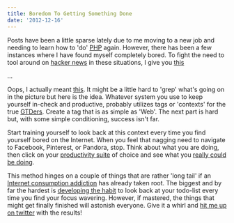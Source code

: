```yaml
---
title: Boredom To Getting Something Done
date: '2012-12-16'
---
```


Posts have been a little sparse lately due to me moving to a new job and needing
to learn how to 'do' [PHP][1] again. However, there has been a few instances where
I have found myself completely bored. To fight the need to tool around on [hacker news][2]
in these situations, I give you [this][3]

...

Oops, I actually meant [this][4]. It might be a little hard to 'grep' what's
going on in the picture but here is the idea. Whatever system you use to keep yourself
in-check and productive, probably utilizes tags or 'contexts' for the true [GTDers][5].
Create a tag that is as simple as 'Web'. The next part is hard but, with some simple
conditioning, success isn't far.

Start training yourself to look back at this context every time you find yourself
bored on the Internet. When you feel that nagging need to navigate to Facebook, Pinterest, or Pandora, stop.
Think about what you are doing, then click on your [productivity suite][6] of choice
and see what you [really could be doing][8].

This method hinges on a couple of things that are rather 'long tail' if an [Internet
consumption addiction][9] has already taken root. The biggest and by far the hardest
is [developing the habit][7] to look back at your todo-list every time you find your
focus wavering. However, if mastered, the things that might get finally finished
will astonish everyone. Give it a whirl and [hit me up on twitter][10] with the results!

[1]: https://gimmebar.com/view/50b6270eaac4228f36000009/big
[2]: https://gimmebar.com/view/4f65e376300aaa98270000b8/big
[3]: https://gimmebar.com/view/50368ee329ca154c66000002/big
[4]: http://bc5e368a8867af61c3ed-e931c6f21220c188f04654bd7a220e82.r14.cf2.rackcdn.com/omnifocus_blog.png
[5]: http://www.amazon.com/Getting-Things-Done-Stress-Free-Productivity/dp/0142000280/ref=sr_1_1?ie=UTF8&qid=1355686690&sr=8-1&keywords=gtd
[6]: https://www.omnigroup.com/products/omnifocus/
[7]: http://www.amazon.com/The-Power-Habit-What-Business/dp/1400069289/ref=sr_1_1?ie=UTF8&qid=1355687216&sr=8-1&keywords=habits
[8]: https://gimmebar.com/view/504f465629ca15bb4b000000/big
[9]: #
[10]: https://twitter.com/braidn
